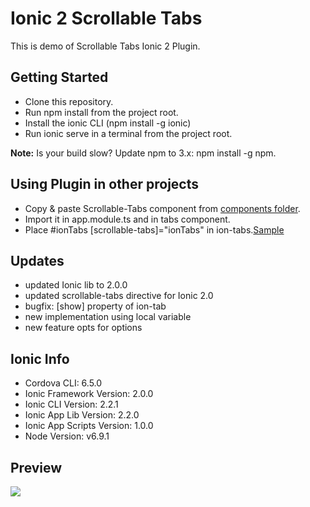 # Ionic 2 Scrollable Tabs
This is demo of Scrollable Tabs Ionic 2 Plugin.


## Getting Started

* Clone this repository.
* Run npm install from the project root.
* Install the ionic CLI (npm install -g ionic)
* Run ionic serve in a terminal from the project root.

**Note:** Is your build slow? Update npm to 3.x: npm install -g npm.

## Using Plugin in other projects

* Copy & paste Scrollable-Tabs component from <a href='/src/components/'>components folder</a>.
* Import it in app.module.ts and in tabs component.
* Place  #ionTabs [scrollable-tabs]="ionTabs" in ion-tabs.<a href='/src/pages/tabs/tabs.html'>Sample</a>

## Updates

* updated Ionic lib to 2.0.0
* updated scrollable-tabs directive for Ionic 2.0
* bugfix: [show] property of ion-tab
* new implementation using local variable
* new feature opts for options

## Ionic Info

* Cordova CLI: 6.5.0
* Ionic Framework Version: 2.0.0
* Ionic CLI Version: 2.2.1
* Ionic App Lib Version: 2.2.0
* Ionic App Scripts Version: 1.0.0
* Node Version: v6.9.1


## Preview
 ![](/resources/Gifs/Ionic2-ScrollableTabsv1.0_demo.gif)
